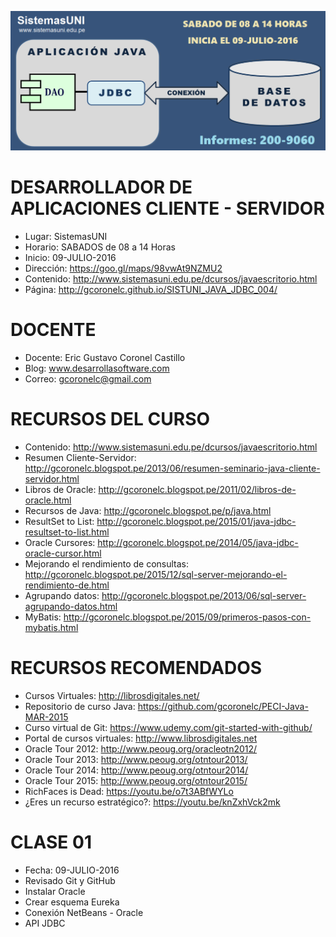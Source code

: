 ![Java CLIENTE-SERVIDOR](https://raw.githubusercontent.com/gcoronelc/SISTUNI_JDBC_005/master/JavaJDBC005.png)

# DESARROLLADOR DE APLICACIONES CLIENTE - SERVIDOR

- Lugar: SistemasUNI
- Horario: SABADOS de 08 a 14 Horas
- Inicio: 09-JULIO-2016
- Dirección: https://goo.gl/maps/98vwAt9NZMU2
- Contenido: http://www.sistemasuni.edu.pe/dcursos/javaescritorio.html
- Página: http://gcoronelc.github.io/SISTUNI_JAVA_JDBC_004/

# DOCENTE

- Docente: Eric Gustavo Coronel Castillo
- Blog: www.desarrollasoftware.com
- Correo: gcoronelc@gmail.com

# RECURSOS DEL CURSO

- Contenido: http://www.sistemasuni.edu.pe/dcursos/javaescritorio.html
- Resumen Cliente-Servidor: http://gcoronelc.blogspot.pe/2013/06/resumen-seminario-java-cliente-servidor.html
- Libros de Oracle: http://gcoronelc.blogspot.pe/2011/02/libros-de-oracle.html
- Recursos de Java: http://gcoronelc.blogspot.pe/p/java.html
- ResultSet to List: http://gcoronelc.blogspot.pe/2015/01/java-jdbc-resultset-to-list.html
- Oracle Cursores: http://gcoronelc.blogspot.pe/2014/05/java-jdbc-oracle-cursor.html
- Mejorando el rendimiento de consultas: http://gcoronelc.blogspot.pe/2015/12/sql-server-mejorando-el-rendimiento-de.html
- Agrupando datos: http://gcoronelc.blogspot.pe/2013/06/sql-server-agrupando-datos.html
- MyBatis: http://gcoronelc.blogspot.pe/2015/09/primeros-pasos-con-mybatis.html

# RECURSOS RECOMENDADOS

- Cursos Virtuales: http://librosdigitales.net/
- Repositorio de curso Java: https://github.com/gcoronelc/PECI-Java-MAR-2015
- Curso virtual de Git: https://www.udemy.com/git-started-with-github/
- Portal de cursos virtuales: http://www.librosdigitales.net
- Oracle Tour 2012: http://www.peoug.org/oracleotn2012/
- Oracle Tour 2013: http://www.peoug.org/otntour2013/
- Oracle Tour 2014: http://www.peoug.org/otntour2014/
- Oracle Tour 2015: http://www.peoug.org/otntour2015/
- RichFaces is Dead: https://youtu.be/o7t3ABfWYLo
- ¿Eres un recurso estratégico?: https://youtu.be/knZxhVck2mk

# CLASE 01 

- Fecha: 09-JULIO-2016
- Revisado Git y GitHub
- Instalar Oracle
- Crear esquema Eureka
- Conexión NetBeans - Oracle
- API JDBC
